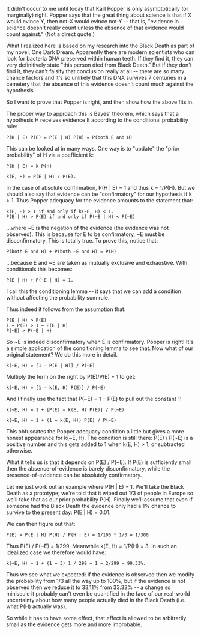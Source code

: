 It didn't occur to me until today that Karl Popper is only asymptotically (or
marginally) right. Popper says that the great thing about science is that if
X would evince Y, then not-X would evince not-Y -- that is, "evidence in 
science doesn't really count unless the absence of that evidence would count 
against." (Not a direct quote.)

What I realized here is based on my research into the Black Death as part of
my novel, One Dark Dream. Apparently there are modern scientists who can look
for bacteria DNA preserved within human teeth. If they find it, they can very
definitively state "this person died from Black Death." But if they don't find
it, they can't falsify that conclusion really at all -- there are so many 
chance factors and it's so unlikely that this DNA survives 7 centuries in a 
cemetery that the absence of this evidence doesn't count much against the
hypothesis.

So I want to prove that Popper is right, and then show how the above fits in.

The proper way to approach this is Bayes' theorem, which says that a 
hypothesis H receives evidence E according to the conditional probability rule:

    P(H | E) P(E) = P(E | H) P(H) = P(both E and H)

This can be looked at in many ways. One way is to "update" the "prior 
probability" of H via a coefficient k:

    P(H | E) = k P(H)

    k(E, H) = P(E | H) / P(E).

In the case of absolute confirmation, P(H | E) = 1 and thus k = 1/P(H). But we
should also say that evidence can be "confirmatory" for our hypothesis if 
k > 1. Thus Popper adequacy for the evidence amounts to the statement that:

    k(E, H) > 1 if and only if k(~E, H) < 1.
    P(E | H) > P(E) if and only if P(~E | H) < P(~E)

...where ~E is the negation of the evidence (the evidence was not observed). 
This is because for E to be confirmatory, ~E must be disconfirmatory. This is
totally true. To prove this, notice that:

    P(both E and H) + P(both ~E and H) = P(H)

...because E and ~E are taken as mutually exclusive and exhaustive. With 
conditionals this becomes:

    P(E | H) + P(~E | H) = 1.

I call this the conditioning lemma -- it says that we can add a condition 
without affecting the probability sum rule.

Thus indeed it follows from the assumption that:

    P(E | H) > P(E) 
    1 − P(E) > 1 − P(E | H)
    P(~E) > P(~E | H)

So ~E is indeed disconfirmatory when E is confirmatory. Popper is right! It's 
a simple application of the conditioning lemma to see that. Now what of our 
original statement? We do this more in detail.

    k(~E, H) = [1 − P(E | H)] / P(~E) 

Multiply the term on the right by P(E)/P(E) = 1 to get:

    k(~E, H) = [1 − k(E, H) P(E)] / P(~E) 

And I finally use the fact that P(~E) = 1 − P(E) to pull out the constant 1:

    k(~E, H) = 1 + [P(E) − k(E, H) P(E)] / P(~E) 

    k(~E, H) = 1 + (1 − k(E, H)) P(E) / P(~E) 

This obfuscates the Popper adequacy condition a little but gives a more honest
appearance for k(~E, H). The condition is still there: P(E) / P(~E) is a 
positive number and this gets added to 1 when k(E, H) > 1, or subtracted 
otherwise. 

What it tells us is that it depends on P(E) / P(~E). If P(E) is sufficiently 
small then the absence-of-evidence is barely disconfirmatory, while the 
presence-of-evidence can be absolutely confirmatory. 

Let me just work out an example where P(H | E) = 1. We'll take the Black Death
as a prototype; we're told that it wiped out 1/3 of people in Europe so we'll 
take that as our prior probability P(H). Finally we'll assume that even if 
someone had the Black Death the evidence only had a 1% chance to survive to 
the present day: P(E | H) = 0.01.

We can then figure out that:

    P(E) = P(E | H) P(H) / P(H | E) = 1/100 * 1/3 = 1/300

Thus P(E) / P(~E) = 1/299. Meanwhile k(E, H) = 1/P(H) = 3. In such an idealized
case we therefore would have:

    k(~E, H) = 1 + (1 − 3) 1 / 299 = 1 − 2/299 = 99.33%.

Thus we see what we expected: if the evidence is observed then we modify the 
probability from 1/3 all the way up to 100%, but if the evidence is not 
observed then we reduce it to 33.11% from 33.33% -- a change so miniscule it 
probably can't even be quantified in the face of our real-world uncertainty 
about how many people actually died in the Black Death (i.e. what P(H) actually
was). 

So while it has to have some effect, that effect is allowed to be arbitrarily 
small as the evidence gets more and more improbable. 